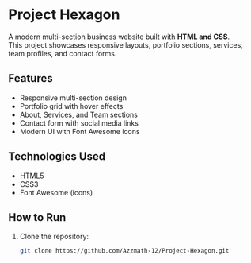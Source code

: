 # Project Hexagon  

A modern multi-section business website built with **HTML and CSS**.  
This project showcases responsive layouts, portfolio sections, services, team profiles, and contact forms.  

## Features  
- Responsive multi-section design  
- Portfolio grid with hover effects  
- About, Services, and Team sections  
- Contact form with social media links  
- Modern UI with Font Awesome icons  

## Technologies Used  
- HTML5  
- CSS3  
- Font Awesome (icons)  

## How to Run  
1. Clone the repository:  
   ```bash
   git clone https://github.com/Azzmath-12/Project-Hexagon.git
